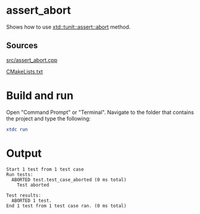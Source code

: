 # assert_abort

Shows how to use [xtd::tunit::assert::abort](../../../../src/xtd.tunit/include/xtd/assert.h) method.

## Sources

[src/assert_abort.cpp](src/assert_abort.cpp)

[CMakeLists.txt](CMakeLists.txt)

# Build and run

Open "Command Prompt" or "Terminal". Navigate to the folder that contains the project and type the following:

```cmake
xtdc run
```

# Output

```
Start 1 test from 1 test case
Run tests:
  ABORTED test.test_case_aborted (0 ms total)
    Test aborted

Test results:
  ABORTED 1 test.
End 1 test from 1 test case ran. (0 ms total)
```
